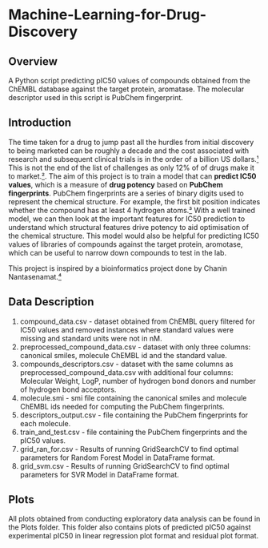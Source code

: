 # Machine-Learning-for-Drug-Discovery

## Overview
A Python script predicting pIC50 values of compounds obtained from the ChEMBL database against the target protein, aromatase. The molecular descriptor used in this script is PubChem fingerprint.

## Introduction
The time taken for a drug to jump past all the hurdles from initial discovery to being marketed can be roughly a decade and the cost associated with research and subsequent clinical trials is in the order of a billion US dollars.[¹](https://www.ncbi.nlm.nih.gov/pmc/articles/PMC3058157/) This is not the end of the list of challenges as only 12% of of drugs make it to market.[²](https://www.cbo.gov/publication/57126). The aim of this project is to train a model that can **predict IC50 values**, which is a measure of **drug potency** based on **PubChem fingerprints**. PubChem fingerprints are a series of binary digits used to represent the chemical structure. For example, the first bit position indicates whether the compound has at least 4 hydrogen atoms.[³](https://web.cse.ohio-state.edu/~zhang.10631/bak/drugreposition/list_fingerprints.pdf) With a well trained model, we can then look at the important features for IC50 prediction to understand which structural features drive potency to aid optimisation of the chemical structure. This model would also be helpful for predicting IC50 values of libraries of compounds against the target protein, aromotase, which can be useful to narrow down compounds to test in the lab.

This project is inspired by a bioinformatics project done by Chanin Nantasenamat.[⁴](https://github.com/dataprofessor/code/tree/master/python)

## Data Description
1. compound_data.csv - dataset obtained from ChEMBL query filtered for IC50 values and removed instances where standard values were missing and standard units were not in nM.
2. preprocessed_compound_data.csv - dataset with only three columns: canonical smiles, molecule ChEMBL id and the standard value. 
3. compounds_descriptors.csv - dataset with the same columns as preprocessed_compound_data.csv with additional four columns: Molecular Weight, LogP, number of hydrogen bond donors and number of hydrogen bond acceptors.
4. molecule.smi - smi file containing the canonical smiles and molecule ChEMBL ids needed for computing the PubChem fingerprints.
5. descriptors_output.csv -  file containing the PubChem fingerprints for each molecule.
6. train_and_test.csv -  file containing the PubChem fingerprints and the pIC50 values.
7. grid_ran_for.csv - Results of running GridSearchCV to find optimal parameters for Random Forest Model in DataFrame format.
8. grid_svm.csv - Results of running GridSearchCV to find optimal parameters for SVR Model in DataFrame format.

## Plots
All plots obtained from conducting exploratory data analysis can be found in the Plots folder. This folder also contains plots of predicted pIC50 against experimental pIC50 in linear regression plot format and residual plot format.
